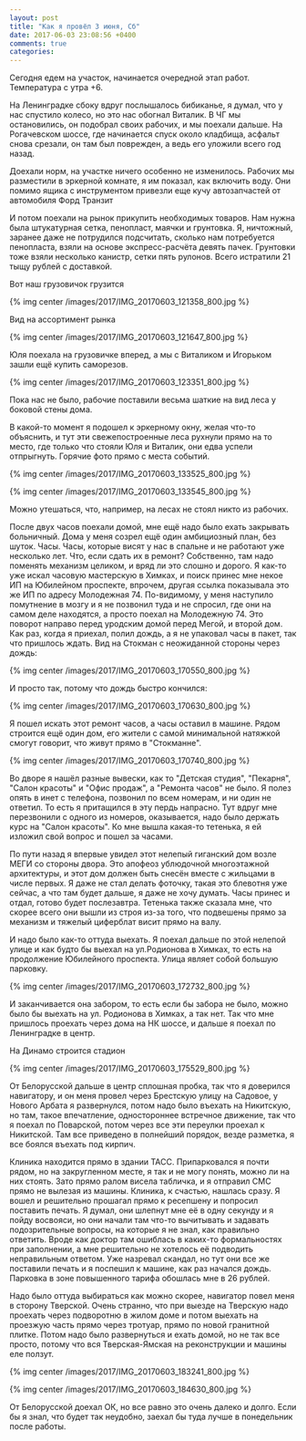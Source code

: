 ```yaml
---
layout: post
title: "Как я провёл 3 июня, Сб"
date: 2017-06-03 23:08:56 +0400
comments: true
categories: 
---
```

Сегодня едем на участок, начинается очередной этап работ. Температура с утра +6.

На Ленинградке сбоку вдруг послышалось бибиканье, я думал, что у нас спустило колесо, но это нас обогнал Виталик. В ЧГ мы остановились, он подобрал своих рабочих, и мы поехали дальше. На Рогачевском шоссе, где начинается спуск около кладбища, асфальт снова срезали, он там был поврежден, а ведь его уложили всего год назад.

Доехали норм, на участке ничего особенно не изменилось. Рабочих мы разместили в эркерной комнате, я им показал, как включить воду. Они помимо ящика с инструментом привезли еще кучу автозапчастей от автомобиля Форд Транзит

И потом поехали на рынок прикупить необходимых товаров. Нам нужна была штукатурная сетка, пенопласт, маячки и грунтовка. Я, ничтожный, заранее даже не потрудился подсчитать, сколько нам потребуется пенопласта, взяли на основе экспресс-расчёта девять пачек. Грунтовки тоже взяли несколько канистр, сетки пять рулонов. Всего истратили 21 тыщу рублей с доставкой. 

Вот наш грузовичок грузится

{% img center /images/2017/IMG_20170603_121358_800.jpg %}

Вид на ассортимент рынка

{% img center /images/2017/IMG_20170603_121647_800.jpg %}

Юля поехала на грузовичке вперед, а мы с Виталиком и Игорьком зашли ещё купить саморезов.

{% img center /images/2017/IMG_20170603_123351_800.jpg %}





Пока нас не было, рабочие поставили весьма шаткие на вид леса у боковой стены дома.


В какой-то момент я подошел к эркерному окну, желая что-то объяснить, и тут эти свежепостроенные леса рухнули прямо на то место, где только что стояли Юля и Виталик, они едва успели отпрыгнуть. Горячие фото прямо с места событий.

{% img center /images/2017/IMG_20170603_133525_800.jpg %}

{% img center /images/2017/IMG_20170603_133545_800.jpg %}

Можно утешаться, что, например, на лесах не стоял никто из рабочих.

После двух часов поехали домой, мне ещё надо было ехать закрывать больничный. Дома у меня созрел ещё один амбициозный план, без шуток. Часы. Часы, которые висят у нас в спальне и не работают уже несколько лет. Что, если сдать их в ремонт? Собственно, там надо поменять механизм целиком, и вряд ли это слошно и дорого. Я как-то уже искал часовую мастерскую в Химках, и поиск принес мне некое ИП на Юбилейном проспекте, впрочем, другая ссылка показывала это же ИП по адресу Молодежная 74. По-видимому, у меня наступило помутнение в мозгу и я не позвонил туда и не спросил, где они на самом деле находятся, а просто поехал на Молодежную 74. Это поворот направо перед уродским домой перед Мегой, и второй дом. Как раз, когда я приехал, полил дождь, а я не упаковал часы в пакет, так что пришлось ждать. Вид на Стокман с неожиданной стороны через дождь:

{% img center /images/2017/IMG_20170603_170550_800.jpg %}

И просто так, потому что дождь быстро кончился:

{% img center /images/2017/IMG_20170603_170630_800.jpg %}

Я пошел искать этот ремонт часов, а часы оставил в машине. Рядом строится ещё один дом, его жители с самой минимальной натяжкой смогут говорит, что живут прямо в "Стокманне". 

{% img center /images/2017/IMG_20170603_170740_800.jpg %}



Во дворе я нашёл разные вывески, как то "Детская студия", "Пекарня", "Салон красоты" и "Офис продаж", а "Ремонта часов" не было. Я полез опять в инет с телефона, позвонил по всем номерам, и ни один не ответил. То есть я притащился в эту пердь напрасно. Тут вдруг мне перезвонили с одного из номеров, оказывается, надо было держать курс на "Салон красоты". Ко мне вышла какая-то тетенька, я ей изложил свой вопрос и пошел за часами.

По пути назад я впервые увидел этот нелепый гиганский дом возле МЕГИ со стороны двора. Это апофеоз ублюдочной многоэтажной архитектуры, и этот дом должен быть снесён вместе с жильцами в числе первых. Я даже не стал делать фоточку, такая это блевотня уже сейчас, а что там будет дальше, я даже не хочу думать. Часы принес и отдал, готово будет послезавтра. Тетенька также сказала мне, что скорее всего они вышли из строя из-за того, что подвешены прямо за механизм и тяжелый циферблат висит прямо на валу.

И надо было как-то оттуда выехать. Я поехал дальше по этой нелепой улице и как будто бы выехал на ул.Родионова в Химках, то есть на продолжение Юбилейного проспекта. Улица являет собой большую парковку.

{% img center /images/2017/IMG_20170603_172732_800.jpg %}

И заканчивается она забором, то есть если бы забора не было, можно было бы выехать на ул. Родионова в Химках, а так нет. Так что мне пришлось проехать через дома на НК шоссе, и дальше я поехал по Ленинградке в центр. 

На Динамо строится стадион

{% img center /images/2017/IMG_20170603_175529_800.jpg %}

От Белорусской дальше в центр сплошная пробка, так что я доверился навигатору, и он меня провел через Брестскую улицу на Садовое, у Нового Арбата я развернулся, потом надо было въехать на Никитскую, но там, такое впечатление, одностороннее встречное движение, так что я поехал по Поварской, потом через все эти переулки проехал к Никитской. Там все приведено в полнейший порядок, везде разметка, я все боялся въехать под кирпич.

Клиника находится прямо в здании ТАСС. Припарковался я почти рядом, но на закругленном месте, я так и не могу понять, можно ли на них стоять. Зато прямо ралом висела табличка, и я отправил СМС прямо не вылезая из машины. Клиника, к счастью, нашлась сразу. Я вошел и решительно прошагал прямо к ресепшену и попросил поставить печать. Я думал, они шлепнут мне её в одну секунду и я пойду восвояси, но они начали там что-то вычитывать и задавать подозрительные вопросы, на которые я не знал, как правильно ответить. Вроде как доктор там ошиблась в каких-то формальностях при заполнении, а мне решительно не хотелось её подводить неправильным ответом. Уже назревал скандал, но тут они все же поставили печать и я поспешил к машине, как раз начался дождь. Парковка в зоне повышенного тарифа обошлась мне в 26 рублей. 

Надо было оттуда выбираться как можно скорее, навигатор повел меня в сторону Тверской. Очень странно, что при выезде на Тверскую надо проехать через подворотню в жилом доме и потом выехать на проезжую часть прямо через тротуар, прямо по новой гранитной плитке. Потом надо было развернуться и ехать домой, но не так все просто, потому что вся Тверская-Ямская на реконструкции и машины еле ползут.

{% img center /images/2017/IMG_20170603_183241_800.jpg %}

{% img center /images/2017/IMG_20170603_184630_800.jpg %}

От Белорусской доехал ОК, но все равно это очень далеко и долго. Если бы я знал, что будет так неудобно, заехал бы туда лучше в понедельник после работы.